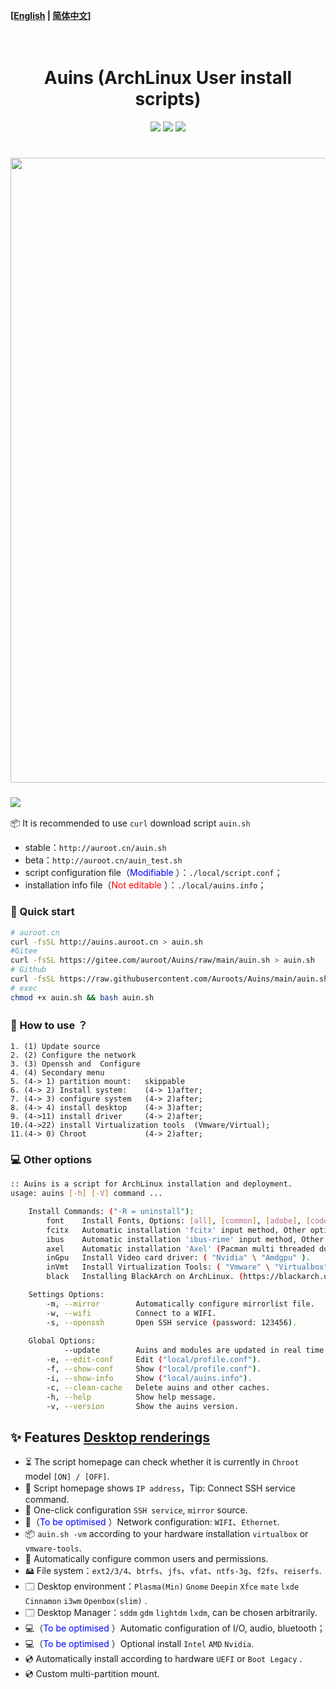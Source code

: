 **[[English](https://github.com/Auroots/Auins/blob/main/README_en.md) | [简体中文](https://github.com/Auroots/Auins/blob/main/README.md)]** 
<h1 align="center">
  <br>
  Auins (ArchLinux User install scripts)
  <br>
</h1>
<p align="center">
    <img src="https://img.shields.io/badge/Type-bash-important?style=flat-square&logo=appveyor">
<img src="https://img.shields.io/badge/environment-Linux%20%7C%20VPS-blue?style=flat-square&logo=appveyor">
     <a href="https://jq.qq.com/?_wv=1027&k=yASMQyjM">
      <img src="https://img.shields.io/badge/QQ%E7%BE%A4 @auroot -204097403-success?style=flat-square&logo=appveyor">
  </a>
</p>
<h1 align="center">
  <a href="https://github.com/Auroots/Auins" alt="logo" ><img src="https://gitee.com/auroot/Auins/raw/main/local/Auins.png" width="1000"/></a>
  <br>
</h1>
<h3>
<a href="https://github.com/Auroots/Auins/blob/main/doc/update.md">
    <img src="https://img.shields.io/badge/journal-%E6%9B%B4%E6%96%B0%E6%97%A5%E5%BF%97-brightgreen?style=flat-square&logo=appveyor">
</a>
</h3>

📦 It is recommended to use `curl` download script `auin.sh`

- stable：`http://auroot.cn/auin.sh`
- beta：`http://auroot.cn/auin_test.sh`
- script configuration file（<font color='blue'>Modifiable </font>）：```./local/script.conf```；
- installation info file（<font color='red'>Not editable </font>）：```./local/auins.info```；

### 💾 Quick start

```bash
# auroot.cn 
curl -fsSL http://auins.auroot.cn > auin.sh  
#Gitee
curl -fsSL https://gitee.com/auroot/Auins/raw/main/auin.sh > auin.sh
# Github
curl -fsSL https://raw.githubusercontent.com/Auroots/Auins/main/auin.sh > auin.sh
# exec
chmod +x auin.sh && bash auin.sh
```

### :rocket:  How to use ？

```
1. (1) Update source  
2. (2) Configure the network 
3. (3) Openssh and  Configure
4. (4) Secondary menu
5. (4-> 1) partition mount:   skippable
6. (4-> 2) Install system:    (4-> 1)after;
7. (4-> 3) configure system   (4-> 2)after;
8. (4-> 4) install desktop    (4-> 3)after;
9. (4->11) install driver 	  (4-> 2)after;
10.(4->22) install Virtualization tools  (Vmware/Virtual);
11.(4-> 0) Chroot             (4-> 2)after;
```

### 💻 Other options

```bash
:: Auins is a script for ArchLinux installation and deployment.
usage: auins [-h] [-V] command ...

    Install Commands: ("-R = uninstall"):
        font    Install Fonts, Options: [all], [common], [adobe], [code].
        fcitx   Automatic installation 'fcitx' input method, Other options: [-R].
        ibus    Automatic installation 'ibus-rime' input method, Other options: [-R].
        axel    Automatic installation 'Axel' (Pacman multi threaded download), Other options: [-R].
        inGpu   Install Video card driver: ( "Nvidia" \ "Amdgpu" ).
        inVmt   Install Virtualization Tools: ( "Vmware" \ "Virtualbox" ).
        black   Installing BlackArch on ArchLinux. (https://blackarch.org/strap.sh)

    Settings Options:
        -m, --mirror        Automatically configure mirrorlist file.
        -w, --wifi          Connect to a WIFI.
        -s, --openssh       Open SSH service (password: 123456).
             
    Global Options:
            --update        Auins and modules are updated in real time, Options: [enable], [disable].
        -e, --edit-conf     Edit ("local/profile.conf").
        -f, --show-conf     Show ("local/profile.conf").
        -i, --show-info     Show ("local/auins.info").
        -c, --clean-cache   Delete auins and other caches.
        -h, --help          Show help message.
        -v, --version       Show the auins version.
```



## :sparkles: Features  [Desktop renderings](https://gitee.com/auroot/Auins/blob/main/doc/Picture.md)

- ⏳ The script homepage can check whether it is currently in `Chroot` model `[ON] / [OFF]`.
- 🔗 Script homepage shows `IP address`，Tip: Connect SSH service command.
- 🔗 One-click configuration `SSH service`, `mirror` source.
- 🔗（<font color='blue'>To be optimised </font>）Network configuration: `WIFI`、`Ethernet`.
- 📦  `auin.sh -vm`  according to your hardware installation `virtualbox` or `vmware-tools`.
- 🙎 Automatically configure common users and permissions.
- 🖴  File system：`ext2/3/4`、`btrfs`、`jfs`、`vfat`、`ntfs-3g`、`f2fs`、`reiserfs`.
- 🗔  Desktop environment：`Plasma(Min)` `Gnome` `Deepin` `Xfce` `mate` `lxde` `Cinnamon` `i3wm` `Openbox(slim)` .
- 🗔  Desktop Manager：`sddm` `gdm` `lightdm` `lxdm`, can be chosen arbitrarily.
- 💻（<font color='blue'>To be optimised </font>）Automatic configuration of I/O, audio, bluetooth；
- 💻（<font color='blue'>To be optimised </font>）Optional install `Intel` `AMD` `Nvidia`.
- 💿 Automatically install according to hardware  `UEFI` or `Boot Legacy` .
- 💿 Custom multi-partition mount.

 